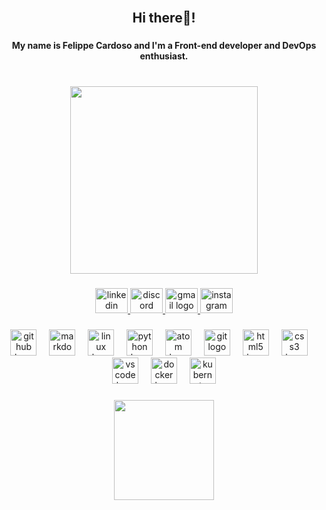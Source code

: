 <br clear="both">

<h2 align="center">Hi there👋!</h2>

###

<h4 align="center">My name is Felippe Cardoso and I'm a Front-end developer and DevOps enthusiast.</h4>

###

<br clear="both">

<div align="center">
  <img height="300" src="https://media.tenor.com/Y4-hpx-ALScAAAAj/besos-gif.gif"  />
</div>

###

<div align="center">
  <a href="https://www.linkedin.com/in/kievdevops" target="_blank">
    <img src="https://raw.githubusercontent.com/maurodesouza/profile-readme-generator/master/src/assets/icons/social/linkedin/default.svg" width="52" height="40" alt="linkedin logo"  />
  </a>
  <a href="https://discord.com/users/kievdevops" target="_blank">
    <img src="https://raw.githubusercontent.com/maurodesouza/profile-readme-generator/master/src/assets/icons/social/discord/default.svg" width="52" height="40" alt="discord logo"  />
  </a>
  <a href="mailto:kievdevops@gmail.com" target="_blank">
    <img src="https://raw.githubusercontent.com/maurodesouza/profile-readme-generator/master/src/assets/icons/social/gmail/default.svg" width="52" height="40" alt="gmail logo"  />
  </a>
  <a href="https://www.instagram.com/felippec18/" target="_blank">
    <img src="https://raw.githubusercontent.com/maurodesouza/profile-readme-generator/master/src/assets/icons/social/instagram/default.svg" width="52" height="40" alt="instagram logo"  />
  </a>
</div>

###

<div align="center">
  <img src="https://skillicons.dev/icons?i=github" height="42" alt="github logo"  />
  <img width="12" />
  <img src="https://skillicons.dev/icons?i=md" height="42" alt="markdown logo"  />
  <img width="12" />
  <img src="https://skillicons.dev/icons?i=linux" height="42" alt="linux logo"  />
  <img width="12" />
  <img src="https://skillicons.dev/icons?i=py" height="42" alt="python logo"  />
  <img width="12" />
  <img src="https://skillicons.dev/icons?i=atom" height="42" alt="atom logo"  />
  <img width="12" />
  <img src="https://skillicons.dev/icons?i=git" height="42" alt="git logo"  />
  <img width="12" />
  <img src="https://skillicons.dev/icons?i=html" height="42" alt="html5 logo"  />
  <img width="12" />
  <img src="https://skillicons.dev/icons?i=css" height="42" alt="css3 logo"  />
  <img width="12" />
  <img src="https://skillicons.dev/icons?i=vscode" height="42" alt="vscode logo"  />
  <img width="12" />
  <img src="https://skillicons.dev/icons?i=docker" height="42" alt="docker logo"  />
  <img width="12" />
  <img src="https://skillicons.dev/icons?i=kubernetes" height="42" alt="kubernetes logo"  />
</div>

###

<div align="center">
  <img height="160" src="https://media.tenor.com/qJRMLPlR3_8AAAAi/maxwell-cat.gif"  />
</div>

###
